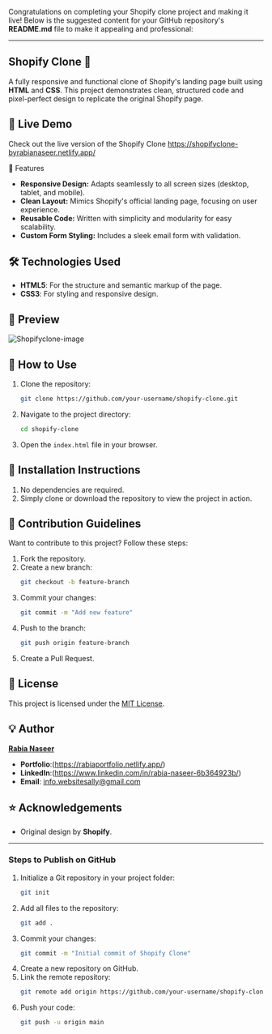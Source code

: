 Congratulations on completing your Shopify clone project and making it live! Below is the suggested content for your GitHub repository's **README.md** file to make it appealing and professional:

---

## Shopify Clone 🛒

A fully responsive and functional clone of Shopify's landing page built using **HTML** and **CSS**. This project demonstrates clean, structured code and pixel-perfect design to replicate the original Shopify page.

## 🌟 Live Demo
Check out the live version of the Shopify Clone
https://shopifyclone-byrabianaseer.netlify.app/

 📂 Features
- **Responsive Design:** Adapts seamlessly to all screen sizes (desktop, tablet, and mobile).
- **Clean Layout:** Mimics Shopify's official landing page, focusing on user experience.
- **Reusable Code:** Written with simplicity and modularity for easy scalability.
- **Custom Form Styling:** Includes a sleek email form with validation.

## 🛠️ Technologies Used

- **HTML5**: For the structure and semantic markup of the page.
- **CSS3**: For styling and responsive design.

## 📸 Preview
![Shopifyclone-image](https://github.com/user-attachments/assets/7124f82d-c254-40ee-bc7d-7e6b842f013d)


## 🚀 How to Use
1. Clone the repository:
   ```bash
   git clone https://github.com/your-username/shopify-clone.git
   ```
2. Navigate to the project directory:
   ```bash
   cd shopify-clone
   ```
3. Open the `index.html` file in your browser.

## 📝 Installation Instructions
1. No dependencies are required.
2. Simply clone or download the repository to view the project in action.

## 🤝 Contribution Guidelines
Want to contribute to this project? Follow these steps:
1. Fork the repository.
2. Create a new branch:
   ```bash
   git checkout -b feature-branch
   ```
3. Commit your changes:
   ```bash
   git commit -m "Add new feature"
   ```
4. Push to the branch:
   ```bash
   git push origin feature-branch
   ```
5. Create a Pull Request.

## 📄 License
This project is licensed under the [MIT License](https://github.com/RabiaaNaseer/Shopifyclone/blob/main/MIT%20licence).

## 💡 Author
**[Rabia Naseer](https://github.com/RabiaaNaseer)**  
- **Portfolio**:(https://rabiaportfolio.netlify.app/) 
- **LinkedIn**:(https://www.linkedin.com/in/rabia-naseer-6b364923b/) 
- **Email**: info.websitesally@gmail.com  

## ⭐ Acknowledgements
- Original design by **Shopify**.

---

### Steps to Publish on GitHub
1. Initialize a Git repository in your project folder:
   ```bash
   git init
   ```
2. Add all files to the repository:
   ```bash
   git add .
   ```
3. Commit your changes:
   ```bash
   git commit -m "Initial commit of Shopify Clone"
   ```
4. Create a new repository on GitHub.
5. Link the remote repository:
   ```bash
   git remote add origin https://github.com/your-username/shopify-clone.git
   ```
6. Push your code:
   ```bash
   git push -u origin main
   ```
